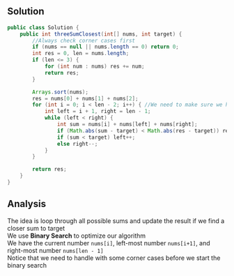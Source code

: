 ## Solution 
```java
public class Solution {
    public int threeSumClosest(int[] nums, int target) {
        //Always check corner cases first  
        if (nums == null || nums.length == 0) return 0;
        int res = 0, len = nums.length;
        if (len <= 3) {
            for (int num : nums) res += num;
            return res; 
        }

        Arrays.sort(nums);
        res = nums[0] + nums[1] + nums[2];
        for (int i = 0; i < len - 2; i++) { //We need to make sure we have at least three numbers left 
            int left = i + 1, right = len - 1;
            while (left < right) {
                int sum = nums[i] + nums[left] + nums[right];
                if (Math.abs(sum - target) < Math.abs(res - target)) res = sum; //Update res with sum not the difference between target 
                if (sum < target) left++;
                else right--;
            }
        }

        return res;
    }
}
```

## Analysis 
The idea is loop through all possible sums and update the result if we find a closer sum to target  
We use **Binary Search** to optimize our algorithm   
We have the current number `nums[i]`, left-most number `nums[i+1]`, and right-most number `nums[len - 1]`  
Notice that we need to handle with some corner cases before we start the binary search  